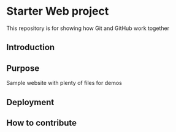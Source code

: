 # Starter Web project

This repository is for showing how Git and GitHub work together

## Introduction



## Purpose

Sample website with plenty of files for demos

## Deployment



## How to contribute


